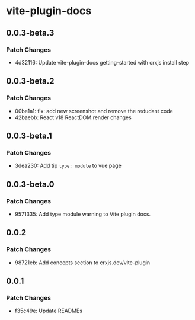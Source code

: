# vite-plugin-docs

## 0.0.3-beta.3

### Patch Changes

- 4d32116: Update vite-plugin-docs getting-started with crxjs install step

## 0.0.3-beta.2

### Patch Changes

- 00be1a1: fix: add new screenshot and remove the redudant code
- 42baebb: React v18 ReactDOM.render changes

## 0.0.3-beta.1

### Patch Changes

- 3dea230: Add tip `type: module` to vue page

## 0.0.3-beta.0

### Patch Changes

- 9571335: Add type module warning to Vite plugin docs.

## 0.0.2

### Patch Changes

- 98721eb: Add concepts section to crxjs.dev/vite-plugin

## 0.0.1

### Patch Changes

- f35c49e: Update READMEs
